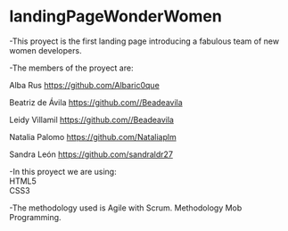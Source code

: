 # landingPageWonderWomen

-This proyect is the first landing page introducing a fabulous team of new women developers.

-The members of the proyect are: 
      
  Alba Rus https://github.com/Albaric0que
     
   Beatriz de Ávila   https://github.com//Beadeavila
     
   Leidy Villamil  https://github.com//Beadeavila
     
   Natalia Palomo  https://github.com/Nataliaplm
     
   Sandra León  https://github.com/sandraldr27
    

-In this proyect we are using:  
HTML5   
CSS3

-The methodology used is Agile with Scrum. Methodology Mob Programming.

